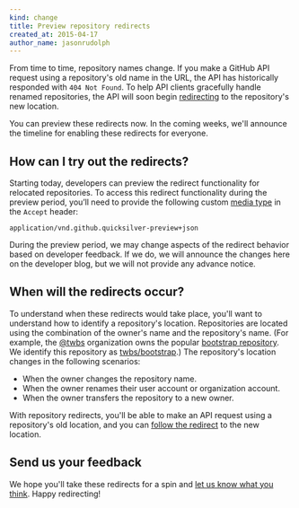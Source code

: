 ```yaml
---
kind: change
title: Preview repository redirects
created_at: 2015-04-17
author_name: jasonrudolph
---
```


From time to time, repository names change. If you make a GitHub API request using a repository's old name in the URL, the API has historically responded with `404 Not Found`. To help API clients gracefully handle renamed repositories, the API will soon begin [redirecting][redirects] to the repository's new location.

You can preview these redirects now. In the coming weeks, we'll announce the timeline for enabling these redirects for everyone.

## How can I try out the redirects?

Starting today, developers can preview the redirect functionality for relocated repositories. To access this redirect functionality during the preview period, you’ll need to provide the following custom [media type][] in the `Accept` header:

    application/vnd.github.quicksilver-preview+json

During the preview period, we may change aspects of the redirect behavior based on developer feedback. If we do, we will announce the changes here on the developer blog, but we will not provide any advance notice.

## When will the redirects occur?

To understand when these redirects would take place, you'll want to understand how to identify a repository's location. Repositories are located using the combination of the owner's name and the repository's name. (For example, the [@twbs][] organization owns the popular [bootstrap repository](https://github.com/twbs/bootstrap). We identify this repository as [twbs/bootstrap](https://github.com/twbs/bootstrap).) The repository's location changes in the following scenarios:

- When the owner changes the repository name.
- When the owner renames their user account or organization account.
- When the owner transfers the repository to a new owner.

With repository redirects, you'll be able to make an API request using a repository's old location, and you can [follow the redirect][redirects] to the new location.

## Send us your feedback

We hope you'll take these redirects for a spin and [let us know what you think][contact]. Happy redirecting!

[@twbs]: https://github.com/twbs
[contact]: https://github.com/contact?form%5Bsubject%5D=API+Repository+Redirects
[media type]: /v3/media/
[redirects]: /v3/#http-redirects
